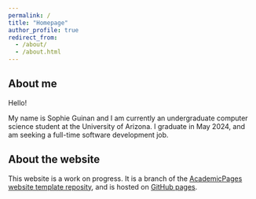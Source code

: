 ```yaml
---
permalink: /
title: "Homepage"
author_profile: true
redirect_from: 
  - /about/
  - /about.html
---
```


## About me

Hello!

My name is Sophie Guinan and I am currently an undergraduate computer science student at the University of Arizona. I graduate in May 2024, and am seeking a full-time software development job.

## About the website

This website is a work on progress. It is a branch of the [AcademicPages website template reposity](https://github.com/academicpages/academicpages.github.io), and is hosted on [GitHub pages](https://pages.github.com).